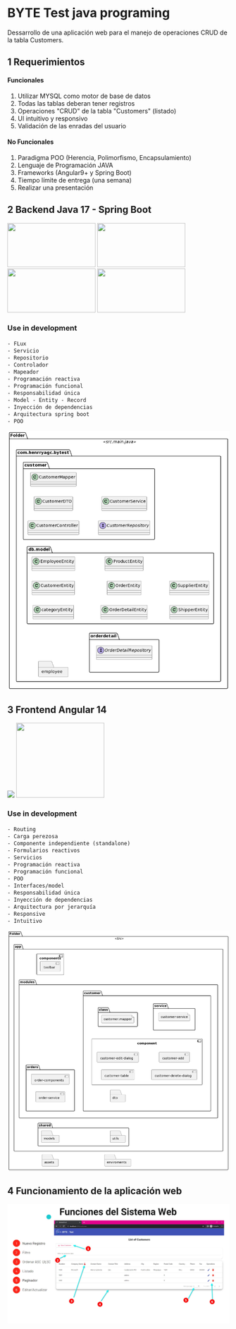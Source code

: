 # BYTE Test java programing

Dessarrollo de una aplicación web para el manejo de operaciones CRUD de la tabla Customers.

## 1 Requerimientos

#### Funcionales

1. Utilizar MYSQL como motor de base de datos
2. Todas las tablas deberan tener registros
3. Operaciones "CRUD" de la tabla "Customers" (listado)
4. UI intuitivo y responsivo
5. Validación de las enradas del usuario


#### No Funcionales

1. Paradigma POO (Herencia, Polimorfismo, Encapsulamiento)
2. Lenguaje de Programación JAVA
3. Frameworks (Angular9+ y Spring Boot)
4. Tiempo límite de entrega (una semana)
5. Realizar una presentación


## 2 Backend Java 17 - Spring Boot

<img src="https://imgs.search.brave.com/yJjMNa3IGbC4T_onH-vdRpZ63P6iXqSLI7cQhQsp4-E/rs:fit:600:315:1/g:ce/aHR0cHM6Ly9sZWFk/aW5nc29mdC5jby5q/cC93cC1jb250ZW50/L3VwbG9hZHMvMjAy/MC8wNi9zcHJpbmct/Ym9vdC5wbmc" width="200" height="100">
<img src="https://imgs.search.brave.com/ay9iFJfYuoEjt-BTVqUrDEwR7Njg9gqQQItSPJQM_OE/rs:fit:1200:1200:1/g:ce/aHR0cHM6Ly9tYXJj/YXMtbG9nb3MubmV0/L3dwLWNvbnRlbnQv/dXBsb2Fkcy8yMDIw/LzExL015U1FMLWxv/Z28tMjA0OHgxMzY1/LnBuZw" width="200" height="100">
<img src="http://www.mastertheboss.com/wp-content/uploads/2021/12/jpalogo.png" width="200" height="100">
<img src="https://imgs.search.brave.com/-JI0tZMWt2GHblD-HQ3SD2ByNmhd0xE9gjFsV1ujsd0/rs:fit:735:514:1/g:ce/aHR0cHM6Ly93d3cu/amF2YW5pYmJsZS5j/b20vYXNzZXRzL2lt/YWdlcy9mZWF0dXJl/LWltYWdlcy9mZWF0/dXJlLWltYWdlLWxv/bWJvay5wbmc" width="200" height="100">


### Use in development
    - FLux
    - Servicio
    - Repositorio
    - Controlador
    - Mapeador
    - Programación reactiva
    - Programación funcional
    - Responsabilidad única
    - Model - Entity - Record
    - Inyección de dependencias
    - Arquitectura spring boot
    - POO

![alt image](./img/back-package.png)

## 3 Frontend Angular 14

<img src="https://angular.io/assets/images/logos/angular/angular.svg" width="200">

<img src="https://material.angular.io/assets/img/angular-material-logo.svg" width="200" height="170">



### Use in development
    - Routing
    - Carga perezosa
    - Componente independiente (standalone)
    - Formularios reactivos
    - Servicios
    - Programación reactiva
    - Programación funcional
    - POO
    - Interfaces/model
    - Responsabilidad única
    - Inyección de dependencias
    - Arquitectura por jerarquía
    - Responsive
    - Intuitivo

![alt image](./img/front-package.png)


## 4 Funcionamiento de la aplicación web

![alt image](./img/web-app-test.jpg)
